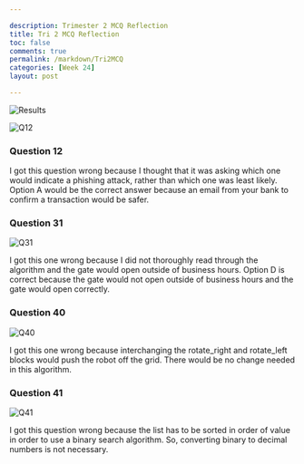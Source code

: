 ```yaml
---

description: Trimester 2 MCQ Reflection
title: Tri 2 MCQ Reflection
toc: false
comments: true
permalink: /markdown/Tri2MCQ
categories: [Week 24]
layout: post

---
```


![Results]({{site.baseurl}}/images/MCQTri3Results.png)



![Q12]({{site.baseurl}}/images/Q12.png)

### Question 12

I got this question wrong because I thought that it was asking which one would indicate a phishing attack, rather than which one was least likely. Option A would be the correct answer because an email from your bank to confirm a transaction would be safer.

### Question 31

![Q31]({{site.baseurl}}/images/Q31.png)

I got this one wrong because I did not thoroughly read through the algorithm and the gate would open outside of business hours. Option D is correct because the gate would not open outside of business hours and the gate would open correctly.

### Question 40

![Q40]({{site.baseurl}}/images/Q40.png)

I got this one wrong because interchanging the rotate_right and rotate_left blocks would push the robot off the grid. There would be no change needed in this algorithm.

### Question 41

![Q41]({{site.baseurl}}/images/Q41.png)

I got this question wrong because the list has to be sorted in order of value in order to use a binary search algorithm. So, converting binary to decimal numbers is not necessary.